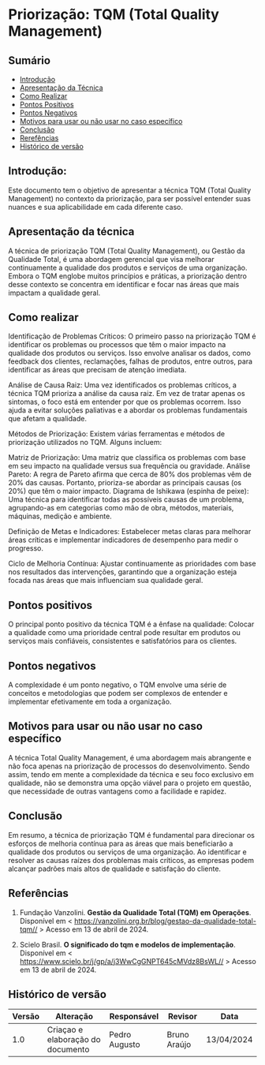 # Priorização: TQM (Total Quality Management)

## Sumário
* [Introdução](#Introdução)
* [Apresentação da Técnica](#Apresentação-da-Técnica)
* [Como Realizar](#Como-Realizar)
* [Pontos Positivos](#Pontos-Positivos)
* [Pontos Negativos](#Pontos-Negativos)
* [Motivos para usar ou não usar no caso específico](#Motivos-para-usar-ou-não-usar-no-caso-específico)
* [Conclusão](#Conclusão)
* [Rerefências](#Referências)
* [Histórico de versão](#Histórico-de-versão)
  
## Introdução:
Este documento tem o objetivo de apresentar a técnica TQM (Total Quality Management) no contexto da priorização, para ser possível entender
suas nuances e sua aplicabilidade em cada diferente caso.

## Apresentação da técnica
A técnica de priorização TQM (Total Quality Management), ou Gestão da Qualidade Total, é uma abordagem gerencial que visa melhorar 
continuamente a qualidade dos produtos e serviços de uma organização. Embora o TQM englobe muitos princípios e práticas, a priorização 
dentro desse contexto se concentra em identificar e focar nas áreas que mais impactam a qualidade geral.

## Como realizar
Identificação de Problemas Críticos: O primeiro passo na priorização TQM é identificar os problemas ou processos que têm o maior impacto 
na qualidade dos produtos ou serviços. Isso envolve analisar os dados, como feedback dos clientes, reclamações, falhas de produtos, 
entre outros, para identificar as áreas que precisam de atenção imediata.

Análise de Causa Raiz: Uma vez identificados os problemas críticos, a técnica TQM prioriza a análise da causa raiz. Em vez de tratar apenas
os sintomas, o foco está em entender por que os problemas ocorrem. Isso ajuda a evitar soluções paliativas e a abordar os problemas 
fundamentais que afetam a qualidade.

Métodos de Priorização: Existem várias ferramentas e métodos de priorização utilizados no TQM. Alguns incluem:

Matriz de Priorização: Uma matriz que classifica os problemas com base em seu impacto na qualidade versus sua frequência ou gravidade.
Análise Pareto: A regra de Pareto afirma que cerca de 80% dos problemas vêm de 20% das causas. Portanto, prioriza-se abordar as principais 
causas (os 20%) que têm o maior impacto.
Diagrama de Ishikawa (espinha de peixe): Uma técnica para identificar todas as possíveis causas de um problema, agrupando-as em categorias
como mão de obra, métodos, materiais, máquinas, medição e ambiente.

Definição de Metas e Indicadores: Estabelecer metas claras para melhorar áreas críticas e implementar indicadores de desempenho para 
medir o progresso.

Ciclo de Melhoria Contínua: Ajustar continuamente as prioridades com base nos resultados das intervenções, garantindo que a organização
esteja focada nas áreas que mais influenciam sua qualidade geral.

## Pontos positivos
O principal ponto positivo da técnica TQM é a ênfase na qualidade: Colocar a qualidade como uma prioridade central pode resultar em produtos
ou serviços mais confiáveis, consistentes e satisfatórios para os clientes.

## Pontos negativos
A complexidade é um ponto negativo, o TQM envolve uma série de conceitos e metodologias que podem ser complexos de entender e implementar
efetivamente em toda a organização.

## Motivos para usar ou não usar no caso específico
A técnica Total Quality Management, é uma abordagem mais abrangente e não foca apenas na priorização de processos do desenvolvimento. Sendo 
assim, tendo em mente a complexidade da técnica e seu foco exclusivo em qualidade, não se demonstra uma opção viável para o projeto em 
questão, que necessidade de outras vantagens como a facilidade e rapidez.

## Conclusão
Em resumo, a técnica de priorização TQM é fundamental para direcionar os esforços de melhoria contínua para as áreas que mais beneficiarão 
a qualidade dos produtos ou serviços de uma organização. Ao identificar e resolver as causas raízes dos problemas mais críticos, as empresas
podem alcançar padrões mais altos de qualidade e satisfação do cliente.

## Referências
1. Fundação Vanzolini. **Gestão da Qualidade Total (TQM) em Operações**. Disponível em < https://vanzolini.org.br/blog/gestao-da-qualidade-total-tqm// > Acesso em 13 de abril de 2024.

2. Scielo Brasil. **O significado do tqm e modelos de implementação**. Disponível em < https://www.scielo.br/j/gp/a/j3WwCgGNPT645cMVdz8BsWL// > Acesso em 13 de abril de 2024.
   
## Histórico de versão
| Versão | Alteração | Responsável | Revisor | Data |
| - | - | - | - | - |
| 1.0 | Criaçao e elaboração do documento | Pedro Augusto | Bruno Araújo | 13/04/2024 |
